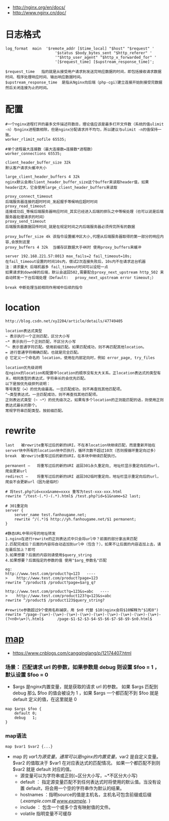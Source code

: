 * http://nginx.org/en/docs/
* http://www.nginx.cn/doc/


# 日志格式
```
log_format  main  '$remote_addr [$time_local] "$host" "$request" '
                      '$status $body_bytes_sent "$http_referer" '
                      '"$http_user_agent" "$http_x_forwarded_for" '
                      '[$request_time] [$upstream_response_time]';

$request_time   指的就是从接受用户请求到发送完响应数据的时间，即包括接收请求数据时间、程序处理响应时间、输出响应数据时间。
$upstream_response_time  是指从Nginx向后端（php-cgi)建立连接开始到接受完数据然后关闭连接为止的时间。
```

# 配置
```
#一个nginx进程打开的最多文件描述符数目，理论值应该是最多打开文件数（系统的值ulimit -n）与nginx进程数相除，但是nginx分配请求并不均匀，所以建议与ulimit -n的值保持一致。
worker_rlimit_nofile 65535;

#单个进程最大连接数（最大连接数=连接数*进程数）
worker_connections 65535;

client_header_buffer_size 32k
默认客户请求头缓冲大小
 
large_client_header_buffers 4 32k
nginx默认会用client_header_buffer_size这个buffer来读取header值，如果
header过大，它会使用large_client_header_buffers来读取

proxy_connect_timeout
后端服务器连接的超时时间_发起握手等候响应超时时间
proxy_read_timeout
连接成功后_等候后端服务器响应时间_其实已经进入后端的排队之中等候处理（也可以说是后端服务器处理请求的时间）
proxy_send_timeout
后端服务器数据回传时间_就是在规定时间之内后端服务器必须传完所有的数据

proxy_buffer_size 4k 该指令设置缓冲区大小,代理从后端服务器取得的第一部分的响应内容,会放到这里
proxy_buffers 4 32k  当缓存区数据大于4K时 使用proxy_buffers来缓冲

server 192.168.221.57:8013 max_fails=2 fail_timeout=10s;
在fail_timeout设置的时间10s内，偿试2次连接失败后，10s内不在请求这台机器
注：请求量大 后端机器多 fail_timeout时间可以设短一点
如果请求到down掉的后端，默认会返回502,需要配合proxy_next_upstream http_502 来自动转发一下台后端处理（Default:	proxy_next_upstream error timeout;）

break 中断处理当前相同作用域中后续的指令
```

# location
```
http://blog.csdn.net/xy2204/article/details/47749405

location表达式类型
~ 表示执行一个正则匹配，区分大小写
~* 表示执行一个正则匹配，不区分大小写
^~ 表示普通字符匹配。使用前缀匹配。如果匹配成功，则不再匹配其他location。
= 进行普通字符精确匹配。也就是完全匹配。
@ 它定义一个命名的 location，使用在内部定向时，例如 error_page, try_files

location优先级说明
在nginx的location和配置中location的顺序没有太大关系。正location表达式的类型有关。相同类型的表达式，字符串长的会优先匹配。
以下是按优先级排列说明：
等号类型（=）的优先级最高。一旦匹配成功，则不再查找其他匹配项。
^~类型表达式。一旦匹配成功，则不再查找其他匹配项。
正则表达式类型（~ ~*）的优先级次之。如果有多个location的正则能匹配的话，则使用正则表达式最长的那个。
常规字符串匹配类型。按前缀匹配。
```


# rewrite
```
last   被rewrite重写过后的新的URI，不在本location块继续匹配，而是重新开始在server块中所有的location块中匹执行，循环次数不超过10次（否则报循环重定向过多）
break  被rewrite重写过后的新的URI，在本块中继续匹配执行。

permanent –   将重写过后的新的URI 返回301永久重定向, 地址栏显示重定向后的url，爬虫更新url
redirect –    将重写过后的新的URI 返回302临时重定向，地址栏显示重定向后的url，爬虫不会更新url（因为是临时）

# 将test.php?id=xxx&name=xxxx 重写为test-xxx-xxx.html
rewrite ^/test-(.*)-(.*).html$ /test.php?id=$1&name=$2 last;
```
```
# 301重定向
server {
    server_name test.fanhougame.net;
    rewrite ^/(.*)$ http://yh.fanhougame.net/$1 permanent;
}
```

```
#静态URL中带问号的地址转发
1.nginx在进行rewrite的正则表达式中只会将url中？前面的部分拿出来匹配
2.匹配完成后？后面的内容将自动追加到url中（包含？），如果不让后面的内容追加上去，请在最后加上？即可
3.如果想要？后面的内容则请使用$query_string
4.如果想要？后面指定的参数的值 使用"$arg_参数名"匹配

eg:
http://www.test.com/product?q=123   ---->    http://www.test.com/product?page=123
rewrite ^/product$ /product?page=$arg_q?

http://www.test.com/product?q=123&s=abc   ---->    http://www.test.com/product123?q=123&s=abc
rewrite ^/product$ /product123$query_string?
```
```
#rewrite参数超过9个使用名称捕获，用 $n0 代替 $10(nginx会将$10解释为"$1和0")
rewrite ^/page-(\w+)-(\w+)-(\w+)-(\w+)-(\w+)-(\w+)-(\w+)-(\w+)-(\w+)-(?<n0>\w+)\.html$      /page-$1-$2-$3-$4-$5-$6-$7-$8-$9-$n0.html$
```

# [map](http://nginx.org/en/docs/http/ngx_http_map_module.html#map)
* https://www.cnblogs.com/cangqinglang/p/12174407.html
### 场景： 匹配请求 url 的参数，如果参数是 debug 则设置 $foo = 1 ，默认设置 $foo = 0
* $args 是nginx内置变量，就是获取的请求 url 的参数。 如果 $args 匹配到 debug 那么 $foo 的值会被设为 1 ，如果 $args 一个都匹配不到 $foo 就是default 定义的值，在这里就是 0
```
map $args $foo {
    default 0;
    debug   1;
}
```

### map语法
```
map $var1 $var2 {...}
```
* map 的 $var1 为源变量，通常可以是 nginx 的内置变量，$var2 是自定义变量。 $var2 的值取决于 $var1 在对应表达式的匹配情况。 如果一个都匹配不到则 $var2 就是 default 对应的值。
  * 源变量可以为字符串或正则(~区分大小写，~*不区分大小写)
  * default ： 指定源变量匹配不到任何表达式时将使用的默认值。当没有设置 default，将会用一个空的字符串作为默认的结果。
  * hostnames ：指明source的值是主机名，主机名可包含前缀或后缀(*.example.com或 www.example.* )
  * include ： 包含一个或多个含有映射值的文件。
  * volatile 指明变量不可缓存